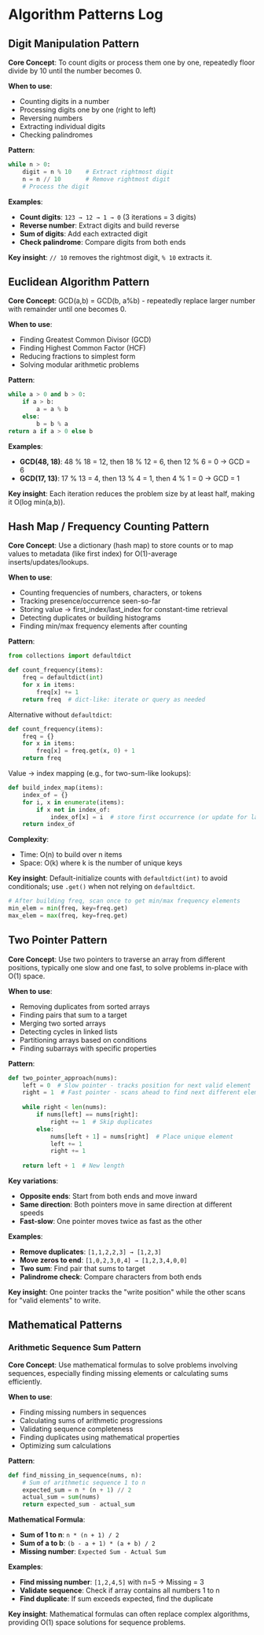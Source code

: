 # Algorithm Patterns Log

## Digit Manipulation Pattern

**Core Concept**: To count digits or process them one by one, repeatedly floor divide by 10 until the number becomes 0.

**When to use**: 
- Counting digits in a number
- Processing digits one by one (right to left)
- Reversing numbers
- Extracting individual digits
- Checking palindromes

**Pattern**:
```python
while n > 0:
    digit = n % 10    # Extract rightmost digit
    n = n // 10       # Remove rightmost digit
    # Process the digit
```

**Examples**:
- **Count digits**: `123 → 12 → 1 → 0` (3 iterations = 3 digits)
- **Reverse number**: Extract digits and build reverse
- **Sum of digits**: Add each extracted digit
- **Check palindrome**: Compare digits from both ends

**Key insight**: `// 10` removes the rightmost digit, `% 10` extracts it.

## Euclidean Algorithm Pattern

**Core Concept**: GCD(a,b) = GCD(b, a%b) - repeatedly replace larger number with remainder until one becomes 0.

**When to use**:
- Finding Greatest Common Divisor (GCD)
- Finding Highest Common Factor (HCF)
- Reducing fractions to simplest form
- Solving modular arithmetic problems

**Pattern**:
```python
while a > 0 and b > 0:
    if a > b:
        a = a % b
    else:
        b = b % a
return a if a > 0 else b
```

**Examples**:
- **GCD(48, 18)**: 48 % 18 = 12, then 18 % 12 = 6, then 12 % 6 = 0 → GCD = 6
- **GCD(17, 13)**: 17 % 13 = 4, then 13 % 4 = 1, then 4 % 1 = 0 → GCD = 1

**Key insight**: Each iteration reduces the problem size by at least half, making it O(log min(a,b)).

## Hash Map / Frequency Counting Pattern

**Core Concept**: Use a dictionary (hash map) to store counts or to map values to metadata (like first index) for O(1)-average inserts/updates/lookups.

**When to use**:
- Counting frequencies of numbers, characters, or tokens
- Tracking presence/occurrence seen-so-far
- Storing value → first_index/last_index for constant-time retrieval
- Detecting duplicates or building histograms
- Finding min/max frequency elements after counting

**Pattern**:
```python
from collections import defaultdict

def count_frequency(items):
    freq = defaultdict(int)
    for x in items:
        freq[x] += 1
    return freq  # dict-like: iterate or query as needed
```

Alternative without `defaultdict`:
```python
def count_frequency(items):
    freq = {}
    for x in items:
        freq[x] = freq.get(x, 0) + 1
    return freq
```

Value → index mapping (e.g., for two-sum-like lookups):
```python
def build_index_map(items):
    index_of = {}
    for i, x in enumerate(items):
        if x not in index_of:
            index_of[x] = i  # store first occurrence (or update for last)
    return index_of
```

**Complexity**:
- Time: O(n) to build over n items
- Space: O(k) where k is the number of unique keys

**Key insight**: Default-initialize counts with `defaultdict(int)` to avoid conditionals; use `.get()` when not relying on `defaultdict`.

```python
# After building freq, scan once to get min/max frequency elements
min_elem = min(freq, key=freq.get)
max_elem = max(freq, key=freq.get)
```

## Two Pointer Pattern

**Core Concept**: Use two pointers to traverse an array from different positions, typically one slow and one fast, to solve problems in-place with O(1) space.

**When to use**:
- Removing duplicates from sorted arrays
- Finding pairs that sum to a target
- Merging two sorted arrays
- Detecting cycles in linked lists
- Partitioning arrays based on conditions
- Finding subarrays with specific properties

**Pattern**:
```python
def two_pointer_approach(nums):
    left = 0  # Slow pointer - tracks position for next valid element
    right = 1  # Fast pointer - scans ahead to find next different element
    
    while right < len(nums):
        if nums[left] == nums[right]:
            right += 1  # Skip duplicates
        else:
            nums[left + 1] = nums[right]  # Place unique element
            left += 1
            right += 1
    
    return left + 1  # New length
```

**Key variations**:
- **Opposite ends**: Start from both ends and move inward
- **Same direction**: Both pointers move in same direction at different speeds
- **Fast-slow**: One pointer moves twice as fast as the other

**Examples**:
- **Remove duplicates**: `[1,1,2,2,3] → [1,2,3]`
- **Move zeros to end**: `[1,0,2,3,0,4] → [1,2,3,4,0,0]`
- **Two sum**: Find pair that sums to target
- **Palindrome check**: Compare characters from both ends

**Key insight**: One pointer tracks the "write position" while the other scans for "valid elements" to write.

## Mathematical Patterns

### Arithmetic Sequence Sum Pattern

**Core Concept**: Use mathematical formulas to solve problems involving sequences, especially finding missing elements or calculating sums efficiently.

**When to use**:
- Finding missing numbers in sequences
- Calculating sums of arithmetic progressions
- Validating sequence completeness
- Finding duplicates using mathematical properties
- Optimizing sum calculations

**Pattern**:
```python
def find_missing_in_sequence(nums, n):
    # Sum of arithmetic sequence 1 to n
    expected_sum = n * (n + 1) // 2
    actual_sum = sum(nums)
    return expected_sum - actual_sum
```

**Mathematical Formula**:
- **Sum of 1 to n**: `n * (n + 1) / 2`
- **Sum of a to b**: `(b - a + 1) * (a + b) / 2`
- **Missing number**: `Expected Sum - Actual Sum`

**Examples**:
- **Find missing number**: `[1,2,4,5]` with n=5 → Missing = 3
- **Validate sequence**: Check if array contains all numbers 1 to n
- **Find duplicate**: If sum exceeds expected, find the duplicate

**Key insight**: Mathematical formulas can often replace complex algorithms, providing O(1) space solutions for sequence problems.
